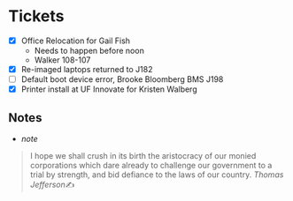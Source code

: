 # Tickets
- [x] Office Relocation for Gail Fish
	- Needs to happen before noon
	- Walker 108-107
- [x] Re-imaged laptops returned to J182
- [ ] Default boot device error, Brooke Bloomberg BMS J198
- [x] Printer install at UF Innovate for Kristen Walberg

## Notes
- *note*

> I hope we shall crush in its birth the aristocracy of our monied corporations which dare already to challenge our government to a trial by strength, and bid defiance to the laws of our country.
>  <cite>Thomas Jefferson</cite>✍️